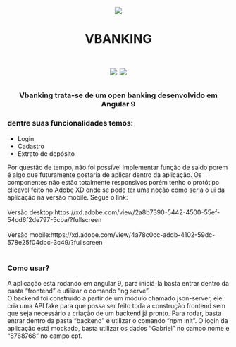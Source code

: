 <p align="center">
  <img src="https://logopond.com/logos/70d621242e939dfcdb2b9bdc562c7f23.png"/>
</p>
<h1 align="center">VBANKING<h1>
<p align="center">
  <img src="https://i.imgur.com/c8RPFES.jpg"/>
  <img src="https://i.imgur.com/osPKa4U.jpg"/>
</p>
<h3 align="center">
  Vbanking trata-se de um open banking desenvolvido em Angular 9
</h3>
<h3>
  dentre suas funcionalidades temos:
</h3>
<ul>
  <li>Login</li>
  <li>Cadastro</li>
  <li>Extrato de depósito</li>
</ul>
<span>Por questão de tempo, não foi possível implementar função de saldo porém é algo que futuramente gostaria de aplicar dentro da aplicação. Os componentes não estão totalmente responsivos porém tenho o protótipo clicavel feito no Adobe XD onde se pode ter uma noção como seria o ui da aplicação na versão mobile. Segue o link:</span>
<br>
<br>
<span>Versão desktop:</span>https://xd.adobe.com/view/2a8b7390-5442-4500-55ef-54cd6f2de797-5cba/?fullscreen
<br>
<br>
<span>Versão mobile:</span>https://xd.adobe.com/view/4a78c0cc-addb-4102-59dc-578e25f04dbc-3c49/?fullscreen
<br>
<br>
<h3>Como usar?</h3>
<span>A aplicação está rodando em angular 9, para iniciá-la basta entrar dentro da pasta “frontend” e utilizar o comando “ng serve”.</span>
<br>
<span>O backend foi construído a partir de um módulo chamado json-server, ele cria uma API fake para que possa ser feito toda a construção frontend sem que seja necessário a criação de um backend já pronto. Para rodar, basta entrar dentro da pasta “backend” e utilizar o comando “npm init”.</span>
<span>O login da aplicação está mockado, basta utilizar os dados “Gabriel” no campo nome e “8768768” no campo cpf.</span>

